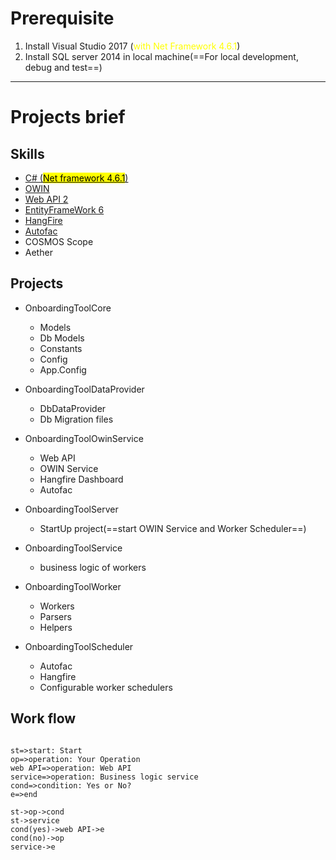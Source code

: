 # Prerequisite

1. Install Visual Studio 2017 (<span style="color:yellow;">with Net Framework 4.6.1</span>)
2. Install SQL server 2014 in local machine(==For local development, debug and test==)



***



# Projects brief

## Skills

* [C# (<mark>Net framework 4.6.1</mark>)](https://docs.microsoft.com/en-us/dotnet/csharp/index)
* [OWIN](https://docs.microsoft.com/en-us/aspnet/web-api/overview/hosting-aspnet-web-api/use-owin-to-self-host-web-api)
* [Web API 2](https://docs.microsoft.com/en-us/aspnet/web-api/overview/getting-started-with-aspnet-web-api/tutorial-your-first-web-api)
* [EntityFrameWork 6](https://docs.microsoft.com/en-us/aspnet/web-api/overview/data/using-web-api-with-entity-framework/)
* [HangFire](https://www.hangfire.io/)
* [Autofac](https://autofac.org/)
* COSMOS Scope
* Aether



##	Projects

* OnboardingToolCore

  * Models
  * Db Models
  * Constants
  * Config
  * App.Config
* OnboardingToolDataProvider

  * DbDataProvider
  * Db Migration files
* OnboardingToolOwinService

  * Web API
  * OWIN Service
  * Hangfire Dashboard
  * Autofac
* OnboardingToolServer

  * StartUp project(==start OWIN Service and Worker Scheduler==)
* OnboardingToolService

  * business logic of  workers
* OnboardingToolWorker

  * Workers
  * Parsers
  * Helpers
* OnboardingToolScheduler

  * Autofac
  * Hangfire 
  * Configurable worker schedulers



## Work flow

``` flow

st=>start: Start
op=>operation: Your Operation
web API=>operation: Web API
service=>operation: Business logic service
cond=>condition: Yes or No?
e=>end

st->op->cond
st->service
cond(yes)->web API->e
cond(no)->op
service->e
```





